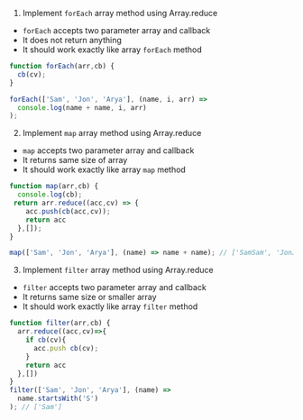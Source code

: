 1. Implement `forEach` array method using Array.reduce

- `forEach` accepts two parameter array and callback
- It does not return anything
- It should work exactly like array `forEach` method

```js
function forEach(arr,cb) {
  cb(cv);
}

forEach(['Sam', 'Jon', 'Arya'], (name, i, arr) =>
  console.log(name + name, i, arr)
);
```

2. Implement `map` array method using Array.reduce

- `map` accepts two parameter array and callback
- It returns same size of array
- It should work exactly like array `map` method

```js
function map(arr,cb) {
  console.log(cb);
 return arr.reduce((acc,cv) => {
    acc.push(cb(acc,cv));
    return acc
  },[]);
}

map(['Sam', 'Jon', 'Arya'], (name) => name + name); // ['SamSam', 'JonJon', 'AryaArya']
```

3. Implement `filter` array method using Array.reduce

- `filter` accepts two parameter array and callback
- It returns same size or smaller array
- It should work exactly like array `filter` method

```js
function filter(arr,cb) {
  arr.reduce((acc,cv)=>{
    if cb(cv){
      acc.push cb(cv);
    }
    return acc
  },[])
}
filter(['Sam', 'Jon', 'Arya'], (name) =>
  name.startsWith('S')
); // ['Sam']
```
